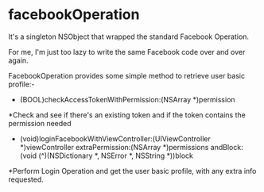 # facebookOperation
It's a singleton NSObject that wrapped the standard Facebook Operation.

For me, I'm just too lazy to write the same Facebook code over and over again.

FacebookOperation provides some simple method to retrieve user basic profile:-

- (BOOL)checkAccessTokenWithPermission:(NSArray *)permission

*Check and see if there's an existing token and if the token contains the permission needed

- (void)loginFacebookWithViewController:(UIViewController *)viewController extraPermission:(NSArray *)permissions andBlock:(void (^)(NSDictionary *, NSError *, NSString *))block

*Perform Login Operation and get the user basic profile, with any extra info requested.
